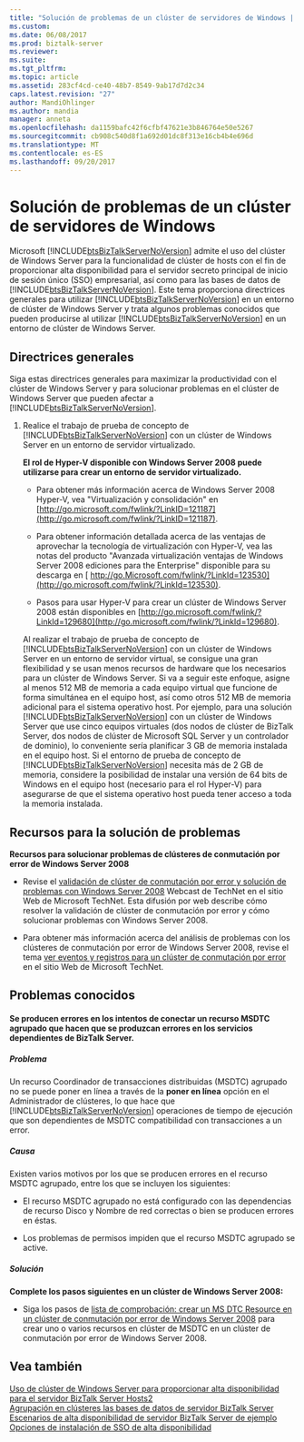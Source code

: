 ```yaml
---
title: "Solución de problemas de un clúster de servidores de Windows | Documentos de Microsoft"
ms.custom: 
ms.date: 06/08/2017
ms.prod: biztalk-server
ms.reviewer: 
ms.suite: 
ms.tgt_pltfrm: 
ms.topic: article
ms.assetid: 283cf4cd-ce40-48b7-8549-9ab17d7d2c34
caps.latest.revision: "27"
author: MandiOhlinger
ms.author: mandia
manager: anneta
ms.openlocfilehash: da1159bafc42f6cfbf47621e3b846764e50e5267
ms.sourcegitcommit: cb908c540d8f1a692d01dc8f313e16cb4b4e696d
ms.translationtype: MT
ms.contentlocale: es-ES
ms.lasthandoff: 09/20/2017
---
```

# <a name="troubleshooting-a-windows-server-cluster"></a>Solución de problemas de un clúster de servidores de Windows
Microsoft [!INCLUDE[btsBizTalkServerNoVersion](../includes/btsbiztalkservernoversion-md.md)] admite el uso del clúster de Windows Server para la funcionalidad de clúster de hosts con el fin de proporcionar alta disponibilidad para el servidor secreto principal de inicio de sesión único (SSO) empresarial, así como para las bases de datos de [!INCLUDE[btsBizTalkServerNoVersion](../includes/btsbiztalkservernoversion-md.md)]. Este tema proporciona directrices generales para utilizar [!INCLUDE[btsBizTalkServerNoVersion](../includes/btsbiztalkservernoversion-md.md)] en un entorno de clúster de Windows Server y trata algunos problemas conocidos que pueden producirse al utilizar [!INCLUDE[btsBizTalkServerNoVersion](../includes/btsbiztalkservernoversion-md.md)] en un entorno de clúster de Windows Server.  
  
## <a name="general-guidelines"></a>Directrices generales  
 Siga estas directrices generales para maximizar la productividad con el clúster de Windows Server y para solucionar problemas en el clúster de Windows Server que pueden afectar a [!INCLUDE[btsBizTalkServerNoVersion](../includes/btsbiztalkservernoversion-md.md)].  
  
1.  Realice el trabajo de prueba de concepto de [!INCLUDE[btsBizTalkServerNoVersion](../includes/btsbiztalkservernoversion-md.md)] con un clúster de Windows Server en un entorno de servidor virtualizado.  
  
     **El rol de Hyper-V disponible con Windows Server 2008 puede utilizarse para crear un entorno de servidor virtualizado.**  
  
    -   Para obtener más información acerca de Windows Server 2008 Hyper-V, vea "Virtualización y consolidación" en [http://go.microsoft.com/fwlink/?LinkID=121187](http://go.microsoft.com/fwlink/?LinkID=121187).  
  
    -   Para obtener información detallada acerca de las ventajas de aprovechar la tecnología de virtualización con Hyper-V, vea las notas del producto "Avanzada virtualización ventajas de Windows Server 2008 ediciones para the Enterprise" disponible para su descarga en [ http://go.Microsoft.com/fwlink/?LinkId=123530](http://go.microsoft.com/fwlink/?LinkId=123530).  
  
    -   Pasos para usar Hyper-V para crear un clúster de Windows Server 2008 están disponibles en [http://go.microsoft.com/fwlink/?LinkId=129680](http://go.microsoft.com/fwlink/?LinkId=129680).  
  
     Al realizar el trabajo de prueba de concepto de [!INCLUDE[btsBizTalkServerNoVersion](../includes/btsbiztalkservernoversion-md.md)] con un clúster de Windows Server en un entorno de servidor virtual, se consigue una gran flexibilidad y se usan menos recursos de hardware que los necesarios para un clúster de Windows Server. Si va a seguir este enfoque, asigne al menos 512 MB de memoria a cada equipo virtual que funcione de forma simultánea en el equipo host, así como otros 512 MB de memoria adicional para el sistema operativo host. Por ejemplo, para una solución [!INCLUDE[btsBizTalkServerNoVersion](../includes/btsbiztalkservernoversion-md.md)] con un clúster de Windows Server que use cinco equipos virtuales (dos nodos de clúster de BizTalk Server, dos nodos de clúster de Microsoft SQL Server y un controlador de dominio), lo conveniente sería planificar 3 GB de memoria instalada en el equipo host. Si el entorno de prueba de concepto de [!INCLUDE[btsBizTalkServerNoVersion](../includes/btsbiztalkservernoversion-md.md)] necesita más de 2 GB de memoria, considere la posibilidad de instalar una versión de 64 bits de Windows en el equipo host (necesario para el rol Hyper-V) para asegurarse de que el sistema operativo host pueda tener acceso a toda la memoria instalada.  
  
## <a name="troubleshooting-resources"></a>Recursos para la solución de problemas  
 **Recursos para solucionar problemas de clústeres de conmutación por error de Windows Server 2008**  
  
-   Revise el [validación de clúster de conmutación por error y solución de problemas con Windows Server 2008](http://go.microsoft.com/fwlink/?LinkId=129729) Webcast de TechNet en el sitio Web de Microsoft TechNet. Esta difusión por web describe cómo resolver la validación de clúster de conmutación por error y cómo solucionar problemas con Windows Server 2008.  
  
-   Para obtener más información acerca del análisis de problemas con los clústeres de conmutación por error de Windows Server 2008, revise el tema [ver eventos y registros para un clúster de conmutación por error](http://go.microsoft.com/fwlink/?LinkId=129730) en el sitio Web de Microsoft TechNet.  
  
## <a name="known-issues"></a>Problemas conocidos  
  
#### <a name="any-attempt-to-bring-a-clustered-msdtc-resource-online-fails-which-causes-dependent-biztalk-server-services-to-fail"></a>Se producen errores en los intentos de conectar un recurso MSDTC agrupado que hacen que se produzcan errores en los servicios dependientes de BizTalk Server.  
  
##### <a name="problem"></a>Problema  
 Un recurso Coordinador de transacciones distribuidas (MSDTC) agrupado no se puede poner en línea a través de la **poner en línea** opción en el Administrador de clústeres, lo que hace que [!INCLUDE[btsBizTalkServerNoVersion](../includes/btsbiztalkservernoversion-md.md)] operaciones de tiempo de ejecución que son dependientes de MSDTC compatibilidad con transacciones a un error.  
  
##### <a name="cause"></a>Causa  
 Existen varios motivos por los que se producen errores en el recurso MSDTC agrupado, entre los que se incluyen los siguientes:  
  
-   El recurso MSDTC agrupado no está configurado con las dependencias de recurso Disco y Nombre de red correctas o bien se producen errores en éstas.  
  
-   Los problemas de permisos impiden que el recurso MSDTC agrupado se active.  
  
##### <a name="resolution"></a>Solución  
 **Complete los pasos siguientes en un clúster de Windows Server 2008:**  
  
-   Siga los pasos de [lista de comprobación: crear un MS DTC Resource en un clúster de conmutación por error de Windows Server 2008](http://go.microsoft.com/fwlink/?LinkId=129677) para crear uno o varios recursos en clúster de MSDTC en un clúster de conmutación por error de Windows Server 2008.  
  
## <a name="see-also"></a>Vea también  
 [Uso de clúster de Windows Server para proporcionar alta disponibilidad para el servidor BizTalk Server Hosts2](../core/use-windows-cluster-to-provide-high-availability-for-biztalk-hosts.md)   
 [Agrupación en clústeres las bases de datos de servidor BizTalk Server](../core/clustering-the-biztalk-server-databases1.md)   
 [Escenarios de alta disponibilidad de servidor BizTalk Server de ejemplo](../core/sample-biztalk-server-high-availability-scenarios.md)   
 [Opciones de instalación de SSO de alta disponibilidad](../core/high-availability-sso-installation-options.md)